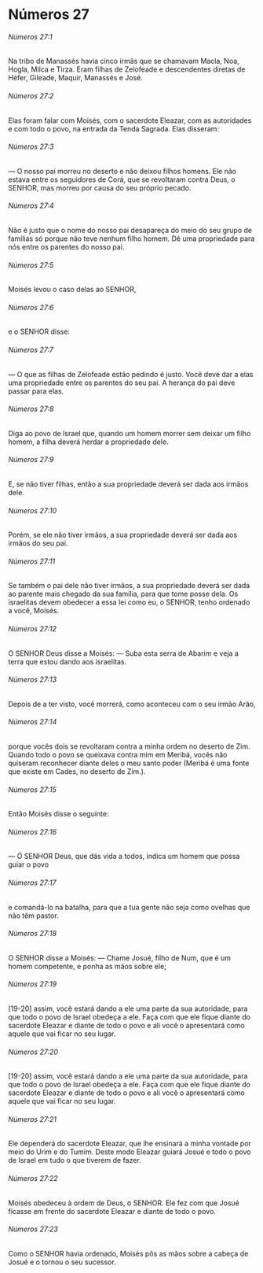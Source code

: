 # Números 27

###### Números 27:1

Na tribo de Manassés havia cinco irmãs que se chamavam Macla, Noa, Hogla, Milca e Tirza. Eram filhas de Zelofeade e descendentes diretas de Héfer, Gileade, Maquir, Manassés e José.

###### Números 27:2

Elas foram falar com Moisés, com o sacerdote Eleazar, com as autoridades e com todo o povo, na entrada da Tenda Sagrada. Elas disseram:

###### Números 27:3

— O nosso pai morreu no deserto e não deixou filhos homens. Ele não estava entre os seguidores de Corá, que se revoltaram contra Deus, o SENHOR, mas morreu por causa do seu próprio pecado.

###### Números 27:4

Não é justo que o nome do nosso pai desapareça do meio do seu grupo de famílias só porque não teve nenhum filho homem. Dê uma propriedade para nós entre os parentes do nosso pai.

###### Números 27:5

Moisés levou o caso delas ao SENHOR,

###### Números 27:6

e o SENHOR disse:

###### Números 27:7

— O que as filhas de Zelofeade estão pedindo é justo. Você deve dar a elas uma propriedade entre os parentes do seu pai. A herança do pai deve passar para elas.

###### Números 27:8

Diga ao povo de Israel que, quando um homem morrer sem deixar um filho homem, a filha deverá herdar a propriedade dele.

###### Números 27:9

E, se não tiver filhas, então a sua propriedade deverá ser dada aos irmãos dele.

###### Números 27:10

Porém, se ele não tiver irmãos, a sua propriedade deverá ser dada aos irmãos do seu pai.

###### Números 27:11

Se também o pai dele não tiver irmãos, a sua propriedade deverá ser dada ao parente mais chegado da sua família, para que tome posse dela. Os israelitas devem obedecer a essa lei como eu, o SENHOR, tenho ordenado a você, Moisés.

###### Números 27:12

O SENHOR Deus disse a Moisés: — Suba esta serra de Abarim e veja a terra que estou dando aos israelitas.

###### Números 27:13

Depois de a ter visto, você morrerá, como aconteceu com o seu irmão Arão,

###### Números 27:14

porque vocês dois se revoltaram contra a minha ordem no deserto de Zim. Quando todo o povo se queixava contra mim em Meribá, vocês não quiseram reconhecer diante deles o meu santo poder (Meribá é uma fonte que existe em Cades, no deserto de Zim.).

###### Números 27:15

Então Moisés disse o seguinte:

###### Números 27:16

— Ó SENHOR Deus, que dás vida a todos, indica um homem que possa guiar o povo

###### Números 27:17

e comandá-lo na batalha, para que a tua gente não seja como ovelhas que não têm pastor.

###### Números 27:18

O SENHOR disse a Moisés: — Chame Josué, filho de Num, que é um homem competente, e ponha as mãos sobre ele;

###### Números 27:19

[19-20] assim, você estará dando a ele uma parte da sua autoridade, para que todo o povo de Israel obedeça a ele. Faça com que ele fique diante do sacerdote Eleazar e diante de todo o povo e ali você o apresentará como aquele que vai ficar no seu lugar.

###### Números 27:20

[19-20] assim, você estará dando a ele uma parte da sua autoridade, para que todo o povo de Israel obedeça a ele. Faça com que ele fique diante do sacerdote Eleazar e diante de todo o povo e ali você o apresentará como aquele que vai ficar no seu lugar.

###### Números 27:21

Ele dependerá do sacerdote Eleazar, que lhe ensinará a minha vontade por meio do Urim e do Tumim. Deste modo Eleazar guiará Josué e todo o povo de Israel em tudo o que tiverem de fazer.

###### Números 27:22

Moisés obedeceu à ordem de Deus, o SENHOR. Ele fez com que Josué ficasse em frente do sacerdote Eleazar e diante de todo o povo.

###### Números 27:23

Como o SENHOR havia ordenado, Moisés pôs as mãos sobre a cabeça de Josué e o tornou o seu sucessor.

